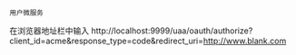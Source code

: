 `用户微服务`

在浏览器地址栏中输入
http://localhost:9999/uaa/oauth/authorize?client_id=acme&response_type=code&redirect_uri=http://www.blank.com